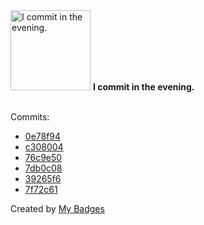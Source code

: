 <img src="https://my-badges.github.io/my-badges/evening-commits.png" alt="I commit in the evening." title="I commit in the evening." width="128">
<strong>I commit in the evening.</strong>
<br><br>

Commits:

- <a href="https://github.com/ksysoev/make-it-public-tgbot/commit/0e78f94b5370f2be29c65f2befd69a5fc1f2bdbd">0e78f94</a>
- <a href="https://github.com/ksysoev/make-it-public-tgbot/commit/c308004fd9a89a1bde5f751628fd7635434c0560">c308004</a>
- <a href="https://github.com/ksysoev/wasabi/commit/76c9e500fc8405f833f2bd040970349ed9d38054">76c9e50</a>
- <a href="https://github.com/ksysoev/rpc-redis/commit/7db0c08186868345a4ae1f6e552540bab63ca53c">7db0c08</a>
- <a href="https://github.com/ksysoev/deriv-api/commit/39265f65590036731a50836d5b32fe9a234e942b">39265f6</a>
- <a href="https://github.com/ksysoev/anycache/commit/7f72c61ecdcee659576f5692abce94b5bbc55c95">7f72c61</a>


Created by <a href="https://github.com/my-badges/my-badges">My Badges</a>